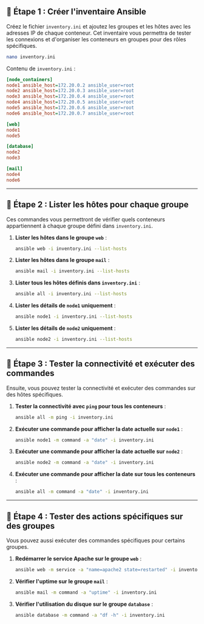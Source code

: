

## 📝 Étape 1 : Créer l'inventaire Ansible

Créez le fichier `inventory.ini` et ajoutez les groupes et les hôtes avec les adresses IP de chaque conteneur. Cet inventaire vous permettra de tester les connexions et d'organiser les conteneurs en groupes pour des rôles spécifiques.

```bash
nano inventory.ini
```

Contenu de `inventory.ini` :

```ini
[node_containers]
node1 ansible_host=172.20.0.2 ansible_user=root
node2 ansible_host=172.20.0.3 ansible_user=root
node3 ansible_host=172.20.0.4 ansible_user=root
node4 ansible_host=172.20.0.5 ansible_user=root
node5 ansible_host=172.20.0.6 ansible_user=root
node6 ansible_host=172.20.0.7 ansible_user=root

[web]
node1
node5

[database]
node2
node3

[mail]
node4
node6
```

---

## 📝 Étape 2 : Lister les hôtes pour chaque groupe

Ces commandes vous permettront de vérifier quels conteneurs appartiennent à chaque groupe défini dans `inventory.ini`.

1. **Lister les hôtes dans le groupe `web`** :
   ```bash
   ansible web -i inventory.ini --list-hosts
   ```

2. **Lister les hôtes dans le groupe `mail`** :
   ```bash
   ansible mail -i inventory.ini --list-hosts
   ```

3. **Lister tous les hôtes définis dans `inventory.ini`** :
   ```bash
   ansible all -i inventory.ini --list-hosts
   ```

4. **Lister les détails de `node1` uniquement** :
   ```bash
   ansible node1 -i inventory.ini --list-hosts
   ```

5. **Lister les détails de `node2` uniquement** :
   ```bash
   ansible node2 -i inventory.ini --list-hosts
   ```

---

## 📝 Étape 3 : Tester la connectivité et exécuter des commandes

Ensuite, vous pouvez tester la connectivité et exécuter des commandes sur des hôtes spécifiques.

1. **Tester la connectivité avec `ping` pour tous les conteneurs** :
   ```bash
   ansible all -m ping -i inventory.ini
   ```

2. **Exécuter une commande pour afficher la date actuelle sur `node1`** :
   ```bash
   ansible node1 -m command -a "date" -i inventory.ini
   ```

3. **Exécuter une commande pour afficher la date actuelle sur `node2`** :
   ```bash
   ansible node2 -m command -a "date" -i inventory.ini
   ```

4. **Exécuter une commande pour afficher la date sur tous les conteneurs** :
   ```bash
   ansible all -m command -a "date" -i inventory.ini
   ```

---

## 📝 Étape 4 : Tester des actions spécifiques sur des groupes

Vous pouvez aussi exécuter des commandes spécifiques pour certains groupes.

1. **Redémarrer le service Apache sur le groupe `web`** :
   ```bash
   ansible web -m service -a "name=apache2 state=restarted" -i inventory.ini
   ```

2. **Vérifier l'uptime sur le groupe `mail`** :
   ```bash
   ansible mail -m command -a "uptime" -i inventory.ini
   ```

3. **Vérifier l'utilisation du disque sur le groupe `database`** :
   ```bash
   ansible database -m command -a "df -h" -i inventory.ini
   ```


